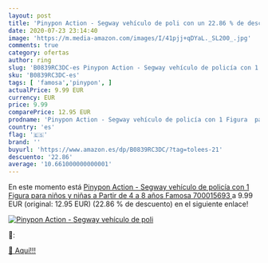 ```yaml
---
layout: post
title: 'Pinypon Action - Segway vehículo de poli con un 22.86 % de descuento'
date: 2020-07-23 23:14:40
image: 'https://m.media-amazon.com/images/I/41pjj+qDYaL._SL200_.jpg'
comments: true
category: ofertas
author: ring
slug: 'B0839RC3DC-es Pinypon Action - Segway vehículo de policía con 1 Figura...'
sku: 'B0839RC3DC-es'
tags: [ 'famosa','pinypon', ]
actualPrice: 9.99 EUR
currency: EUR
price: 9.99
comparePrice: 12.95 EUR
prodname: 'Pinypon Action - Segway vehículo de policía con 1 Figura  para niños y niñas a Partir de 4 a 8 años   Famosa 700015693 '
country: 'es'
flag: '🇪🇸'
brand: ''
buyurl: 'https://www.amazon.es/dp/B0839RC3DC/?tag=tolees-21'
descuento: '22.86'
average: '10.661000000000001'
---
```


En este momento está [Pinypon Action - Segway vehículo de policía con 1 Figura  para niños y niñas a Partir de 4 a 8 años   Famosa 700015693 ](https://www.amazon.es/dp/B0839RC3DC/?tag=tolees-21) a 9.99 EUR (original: 12.95 EUR) (22.86 %  de descuento) en el siguiente enlace!

[![Pinypon Action - Segway vehículo de poli](https://m.media-amazon.com/images/I/41pjj+qDYaL._SL200_.jpg)](https://www.amazon.es/dp/B0839RC3DC/?tag=tolees-21)

🔎:


[🛒 Aquí!!!](https://www.amazon.es/dp/B0839RC3DC/?tag=tolees-21)
